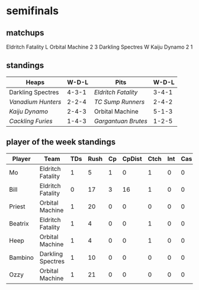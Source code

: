 # semifinals

## matchups

Eldritch Fatality L Orbital Machine 2 3
Darkling Spectres W Kaiju Dynamo 2 1

## standings

| Heaps | W-D-L | Pits | W-D-L |
|-------|-----|--|--|
| Darkling Spectres | 4-3-1 | *Eldritch Fatality* | 3-4-1 |
| *Vanadium Hunters* | 2-2-4 | *TC Sump Runners* | 2-4-2 |
| *Kaiju Dynamo* | 2-4-3 | Orbital Machine | 5-1-3 |
| *Cackling Furies* | 1-4-3 | *Gargantuan Brutes* | 1-2-5 |

## player of the week standings

| Player            | Team             | TDs  | Rush | Cp   | CpDist | Ctch | Int | Cas  | Blck | Sck | MVP | SPP  |
|-------------------|------------------|------|------|------|----------|---------|---|---|--------|-------|------|------|
| Mo       | Eldritch Fatality |    1 |    5 |    1 |        0 |      1 |     0 |    0 |      1 |     0 |    1 |    9 |
| Bill     | Eldritch Fatality |     0 |   17 |    3 |       16 |      1 |     0 |    0 |      1 |     1 |    0 |    3 |
| Priest   | Orbital Machine   |     1 |   20 |    0 |        0 |      0 |     0 |    0 |      1 |     0 |    0 |    3 |
| Beatrix   | Eldritch Fatality |     1 |    4 |    0 |        0 |      1 |     0 |    0 |      2 |     0 |    0 |    3 |
| Heep     | Orbital Machine   |     1 |    4 |    0 |        0 |      1 |     0 |    0 |      3 |     0 |    0 |    3 |
| Bambino  | Darkling Spectres |     1 |   10 |    0 |        0 |      0 |     0 |    0 |      4 |     1 |    0 |    3 |
| Ozzy     | Orbital Machine   |     1 |   21 |    0 |        0 |      0 |     0 |    0 |      4 |     1 |    0 |    3 |

